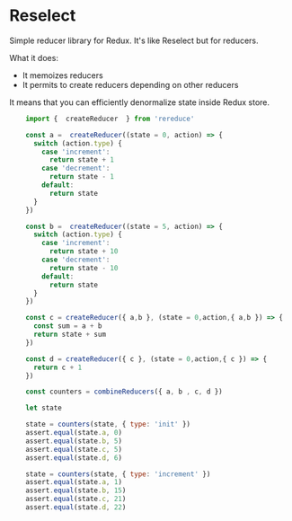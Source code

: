 # Reselect


Simple reducer library for Redux. It's like Reselect but for reducers.

What it does:

- It memoizes reducers
- It permits to create reducers depending on other reducers

It means that you can efficiently denormalize state inside Redux store.


```javascript
    import {  createReducer  } from 'rereduce'

    const a =  createReducer((state = 0, action) => {
      switch (action.type) {
        case 'increment':
          return state + 1
        case 'decrement':
          return state - 1
        default:
          return state
      }
    })

    const b =  createReducer((state = 5, action) => {
      switch (action.type) {
        case 'increment':
          return state + 10
        case 'decrement':
          return state - 10
        default:
          return state
      }
    })

    const c = createReducer({ a,b }, (state = 0,action,{ a,b }) => {
      const sum = a + b
      return state + sum
    })

    const d = createReducer({ c }, (state = 0,action,{ c }) => {
      return c + 1
    })

    const counters = combineReducers({ a, b , c, d })

    let state

    state = counters(state, { type: 'init' })
    assert.equal(state.a, 0)
    assert.equal(state.b, 5)
    assert.equal(state.c, 5)
    assert.equal(state.d, 6)

    state = counters(state, { type: 'increment' })
    assert.equal(state.a, 1)
    assert.equal(state.b, 15)
    assert.equal(state.c, 21)
    assert.equal(state.d, 22)
```


